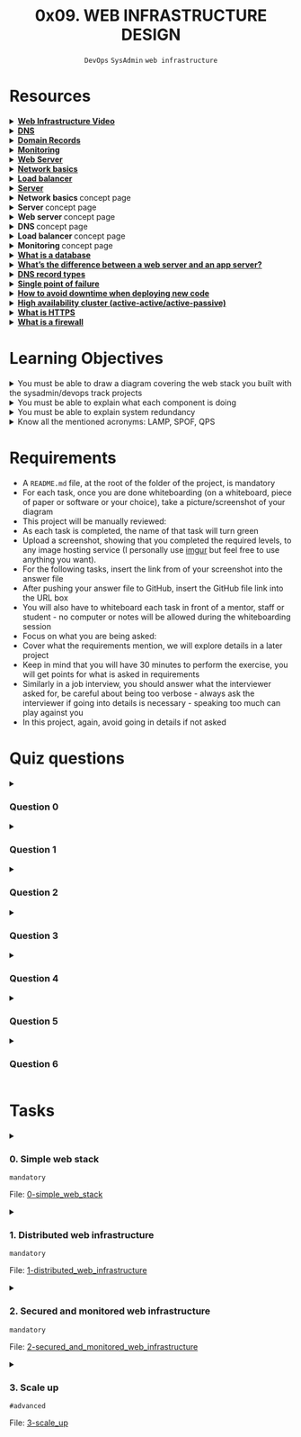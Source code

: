 <h1 align="center"><b>0x09. WEB INFRASTRUCTURE DESIGN</b></h1>
<div align="center"><code>DevOps</code> <code>SysAdmin</code> <code>web infrastructure</code></div>

<!-- # Background Context -->

# Resources
<details>
<summary><b><a href="https://youtu.be/lQNEW76KdYg">Web Infrastructure Video</a></b></summary>


</details>

<details>
<summary><b><a href="https://intranet.alxswe.com/concepts/12">DNS</a></b></summary>

Imagine the internet is a library. Each website is a book in the library. The domain name is like the title of the book. The IP address is like the location of the book on the shelf.

DNS is like the librarian. When you want to find a book, you don't have to know where it is on the shelf. You just ask the librarian and they'll tell you.

DNS works in the same way. When you type a website address into your web browser, it's like asking the librarian where the book is. DNS tells your web browser the IP address of the website so it can find it and load it.
</details>

<details>
<summary><b><a href="">Domain Records</a></b></summary>

A domain record is a piece of information that tells the Domain Name System (DNS) how to handle requests for a particular domain name. DNS records are stored on DNS servers, which are distributed around the world.

There are many different types of domain records, but the most common types are:

* **A records:** Map a domain name to an IPv4 address.
* **AAAA records:** Map a domain name to an IPv6 address.
* **CNAME records:** Alias one domain name to another domain name.
* **MX records:** Specify the mail servers that should handle email for a domain name.
* **TXT records:** Store arbitrary text information about a domain name.

Other types of domain records include NS records, SOA records, and SRV records.

</details>

<details>
<summary><b><a href="https://intranet.alxswe.com/concepts/13">Monitoring</a></b></summary>


</details>

<details>
<summary><b><a href="https://intranet.alxswe.com/concepts/17">Web Server</a></b></summary>


</details>

<details>
<summary><b><a href="https://intranet.alxswe.com/concepts/33">Network basics</a></b></summary>


</details>

<details>
<summary><b><a href="https://intranet.alxswe.com/concepts/46">Load balancer</a></b></summary>


</details>

<details>
<summary><b><a href="https://intranet.alxswe.com/concepts/67">Server</a></b></summary>


</details>

<details>
<summary><b><a href=" "> </a>Network basics </b>concept page</summary>


</details>

<details>
<summary><b><a href=" "> </a>Server </b>concept page</summary>


</details>

<details>
<summary><b><a href=" "> </a>Web server </b>concept page</summary>


</details>

<details>
<summary><b><a href=" "> </a>DNS </b>concept page</summary>


</details>

<details>
<summary><b><a href=" "> </a>Load balancer </b>concept page</summary>


</details>

<details>
<summary><b><a href=" "> </a>Monitoring </b>concept page</summary>


</details>

<details>
<summary><b><a href="https://www.oracle.com/ke/database/what-is-database/">What is a database</a></b></summary>


</details>

<details>
<summary><b><a href="https://www.infoworld.com/article/2077354/app-server-web-server-what-s-the-difference.html">What’s the difference between a web server and an app server?</a></b></summary>


</details>

<details>
<summary><b><a href="https://www.site24x7.com/learn/dns-record-types.html">DNS record types</a></b></summary>


</details>

<details>
<summary><b><a href="https://avinetworks.com/glossary/single-point-of-failure/">Single point of failure</a></b></summary>


</details>

<details>
<summary><b><a href="https://softwareengineering.stackexchange.com/questions/35063/how-do-you-update-your-production-codebase-database-schema-without-causing-downt#answers-header">How to avoid downtime when deploying new code</a></b></summary>


</details>

<details>
<summary><b><a href="https://docs.oracle.com/cd/E17904_01/core.1111/e10106/intro.htm#ASHIA712">High availability cluster (active-active/active-passive)</a></b></summary>


</details>

<details>
<summary><b><a href="https://www.instantssl.com/http-vs-https">What is HTTPS</a></b></summary>


</details>

<details>
<summary><b><a href="https://www.webopedia.com/definitions/firewall/">What is a firewall</a></b></summary>


</details>


<!-- **man or help:**
- `` -->

# Learning Objectives
<details>
<summary><b><a href=" "> </a></b>You must be able to draw a diagram covering the web stack you built with the sysadmin/devops track projects</summary>


</details>

<details>
<summary><b><a href=" "> </a></b>You must be able to explain what each component is doing</summary>


</details>

<details>
<summary><b><a href=" "> </a></b>You must be able to explain system redundancy</summary>


</details>

<details>
<summary><b><a href=" "> </a></b>Know all the mentioned acronyms: LAMP, SPOF, QPS</summary>


</details>

# Requirements
- A `README.md` file, at the root of the folder of the project, is mandatory
- For each task, once you are done whiteboarding (on a whiteboard, piece of paper or software or your choice), take a picture/screenshot of your diagram
- This project will be manually reviewed:
- As each task is completed, the name of that task will turn green
- Upload a screenshot, showing that you completed the required levels, to any image hosting service (I personally use [imgur](https://imgur.com/) but feel free to use anything you want).
- For the following tasks, insert the link from of your screenshot into the answer file
- After pushing your answer file to GitHub, insert the GitHub file link into the URL box
- You will also have to whiteboard each task in front of a mentor, staff or student - no computer or notes will be allowed during the whiteboarding session
- Focus on what you are being asked:
- Cover what the requirements mention, we will explore details in a later project
- Keep in mind that you will have 30 minutes to perform the exercise, you will get points for what is asked in requirements
- Similarly in a job interview, you should answer what the interviewer asked for, be careful about being too verbose - always ask the interviewer if going into details is necessary - speaking too much can play against you
- In this project, again, avoid going in details if not asked

<!-- # More Info -->

# Quiz questions
<details>
<summary><h3>Question 0</h3></summary>

What is HTTPS?
- [x] A version of HTTP that secure the traffic between your browser and the website by encrypting it.
- [ ] A version of HTTP that protect your personal information.
- [ ] A faster version of HTTP.
</details>

<details>
<summary><h3>Question 1</h3></summary>

What is a codebase?
- [ ] Is the most important files of a software system.
- [x] Is the collection of source code that is used to build a software system.
- [ ] A list of software libraries.
</details>

<details>
<summary><h3>Question 2</h3></summary>

What is a web server?
- [ ] A web server is a software that serves web pages to clients upon their request.
- [x] A web server is a software that serves web pages to clients upon their request, it does this over the protocol HTTP.
- [ ] A web server is a software or physical device serving web pages over HTTP.
</details>

<details>
<summary><h3>Question 3</h3></summary>

What is a database?
- [x] Is a collection of information that is stored and organized so that it can be easily accessed, updated and managed.
- [ ] Is a collection of information that is stored on a physical server and organized so that it can be easily accessed, updated and managed.
- [ ] Is a collection of text files that are stored so that it can be easily accessed, updated and managed by the local application.
</details>

<details>
<summary><h3>Question 4</h3></summary>

What is TCP/IP?
- [ ] Transmission Control Protocol/Internet Protocol, is a suite of communications protocols used to interconnect network devices on private network.
- [ ] Transmission Control Protocol/Internet Protocol, is a suite of communications protocols used to interconnect network devices on the Internet.
- [x] Transmission Control Protocol/Internet Protocol, is a suite of communications protocols used to interconnect network devices on the Internet or any private network.
</details>

<details>
<summary><h3>Question 5</h3></summary>

What is a DNS?
- [ ] A system that contain all Internet IPs.
- [x] A system to translate domain names into IP addresses.
- [ ] A list of domain names.
</details>

<details>
<summary><h3>Question 6</h3></summary>

What is a server?
- [ ] A server is returning information to other computers when asked.
- [ ] A server is a software that serves web pages.
- [x] A server is a device, a virtual device or computer program or providing functionality for other programs or devices, called “clients”.
</details>

# Tasks
<details>
<summary>

### 0. Simple web stack
`mandatory`

File: [0-simple_web_stack]()
</summary>

A lot of websites are powered by simple web infrastructure, a lot of time it is composed of a single server with a [LAMP stack](https://en.wikipedia.org/wiki/LAMP_%28software_bundle%29).

On a whiteboard, design a one server web infrastructure that hosts the website that is reachable via `www.foobar.com`. Start your explanation by having a user wanting to access your website.

Requirements:

- You must use:
    - 1 server
    - 1 web server (Nginx)
    - 1 application server
    - 1 application files (your code base)
    - 1 database (MySQL)
    - 1 domain name `foobar.com` configured with a `www` record that points to your server IP `8.8.8.8`
- You must be able to explain some specifics about this infrastructure:
    - What is a server
    - What is the role of the domain name
    - What type of DNS record `www` is in `www.foobar.com`
    - What is the role of the web server
    - What is the role of the application server
    - What is the role of the database
    - What is the server using to communicate with the computer of the user requesting the website
- You must be able to explain what the issues are with this infrastructure:
    - SPOF
    - Downtime when maintenance needed (like deploying new code web server needs to be restarted)
    - Cannot scale if too much incoming traffic

Please, remember that everything must be written in English to further your technical ability in a variety of settings.
</details>

<details>
<summary>

### 1. Distributed web infrastructure
`mandatory`

File: [1-distributed_web_infrastructure]()
</summary>

On a whiteboard, design a three server web infrastructure that hosts the website `www.foobar.com`.

Requirements:

- You must add:
    - 2 servers
    - 1 web server (Nginx)
    - 1 application server
    - 1 load-balancer (HAproxy)
    - 1 set of application files (your code base)
    - 1 database (MySQL)
- You must be able to explain some specifics about this infrastructure:
    - For every additional element, why you are adding it
    - What distribution algorithm your load balancer is configured with and how it works
    - Is your load-balancer enabling an Active-Active or Active-Passive setup, explain the difference between both
    - How a database Primary-Replica (Master-Slave) cluster works
    - What is the difference between the Primary node and the Replica node in regard to the application
- You must be able to explain what the issues are with this infrastructure:
    - Where are SPOF
    - Security issues (no firewall, no HTTPS)
    - No monitoring

Please, remember that everything must be written in English to further your technical ability in a variety of settings.
</details>

<details>
<summary>

### 2. Secured and monitored web infrastructure
`mandatory`

File: [2-secured_and_monitored_web_infrastructure]()
</summary>

On a whiteboard, design a three server web infrastructure that hosts the website `www.foobar.com`, it must be secured, serve encrypted traffic, and be monitored.

Requirements:

- You must add:
    - 3 firewalls
    - 1 SSL certificate to serve `www.foobar.com` over HTTPS
    - 3 monitoring clients (data collector for Sumologic or other monitoring services)
- You must be able to explain some specifics about this infrastructure:
    - For every additional element, why you are adding it
    - What are firewalls for
    - Why is the traffic served over HTTPS
    - What monitoring is used for
    - How the monitoring tool is collecting data
    - Explain what to do if you want to monitor your web server QPS
- You must be able to explain what the issues are with this infrastructure:
    - Why terminating SSL at the load balancer level is an issue
    - Why having only one MySQL server capable of accepting writes is an issue
    - Why having servers with all the same components (database, web server and application server) might be a problem

Please, remember that everything must be written in English to further your technical ability in a variety of settings.
</details>

<details>
<summary>

### 3. Scale up
`#advanced`

File: [3-scale_up]()
</summary>

Readme

- [Application server vs web server](https://www.nginx.com/resources/glossary/application-server-vs-web-server/)

Requirements:

- You must add:
    - 1 server
    - 1 load-balancer (HAproxy) configured as cluster with the other one
    - Split components (web server, application server, database) with their own server
- You must be able to explain some specifics about this infrastructure:
    - For every additional element, why you are adding it

Please, remember that everything must be written in English to further your technical ability in a variety of settings.
</details>

